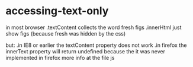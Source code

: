 # accessing-text-only

in most browser
.textContent collects the word fresh figs
.innerHtml just show figs
(because fresh was hidden by the css)

but:
.in IE8 or earlier the textContent property does not work
.in firefox the innerText property will return undefined because the it was never implemented in firefox more info at the file js
